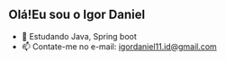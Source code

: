 ## Olá!Eu sou o Igor Daniel

- 🌱 Estudando Java, Spring boot
- 📫 Contate-me no e-mail: igordaniel11.id@gmail.com

